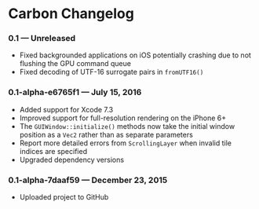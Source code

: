 # Carbon Changelog

### 0.1 — Unreleased

- Fixed backgrounded applications on iOS potentially crashing due to not flushing the GPU command queue
- Fixed decoding of UTF-16 surrogate pairs in `fromUTF16()`

### 0.1-alpha-e6765f1 — July 15, 2016

- Added support for Xcode 7.3
- Improved support for full-resolution rendering on the iPhone 6+
- The `GUIWindow::initialize()` methods now take the initial window position as a `Vec2` rather than as separate
  parameters
- Report more detailed errors from `ScrollingLayer` when invalid tile indices are specified
- Upgraded dependency versions

### 0.1-alpha-7daaf59 — December 23, 2015

- Uploaded project to GitHub
